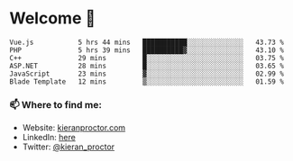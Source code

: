 # Welcome 🦘

<!--START_SECTION:waka-->

```text
Vue.js           5 hrs 44 mins   ███████████░░░░░░░░░░░░░░   43.73 %
PHP              5 hrs 39 mins   ██████████▓░░░░░░░░░░░░░░   43.10 %
C++              29 mins         █░░░░░░░░░░░░░░░░░░░░░░░░   03.75 %
ASP.NET          28 mins         █░░░░░░░░░░░░░░░░░░░░░░░░   03.65 %
JavaScript       23 mins         ▓░░░░░░░░░░░░░░░░░░░░░░░░   02.99 %
Blade Template   12 mins         ▒░░░░░░░░░░░░░░░░░░░░░░░░   01.59 %
```

<!--END_SECTION:waka-->

### 📫 Where to find me:

-   Website: [kieranproctor.com](https://kieranproctor.com/)
-   LinkedIn: [here](https://www.linkedin.com/in/kieran-proctor-086b5a159/)
-   Twitter: [@kieran_proctor](https://twitter.com/kieran_proctor)
